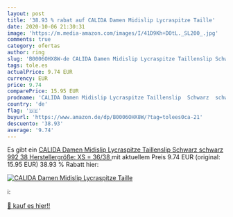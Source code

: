 ```yaml
---
layout: post
title: '38.93 % rabat auf CALIDA Damen Midislip Lycraspitze Taille'
date: 2020-10-06 21:30:31
image: 'https://m.media-amazon.com/images/I/41D9Kh+DOtL._SL200_.jpg'
comments: true
category: ofertas
author: ring
slug: 'B0006OHX8W-de CALIDA Damen Midislip Lycraspitze Taillenslip Schwarz...'
tags: tole.es
actualPrice: 9.74 EUR
currency: EUR
price: 9.74
comparePrice: 15.95 EUR
prodname: 'CALIDA Damen Midislip Lycraspitze Taillenslip  Schwarz  schwarz 992   38  Herstellergröße: XS = 36/38 '
country: 'de'
flag: '🇩🇪'
buyurl: 'https://www.amazon.de/dp/B0006OHX8W/?tag=tolees0ca-21'
descuento: '38.93'
average: '9.74'
---
```


Es gibt ein [CALIDA Damen Midislip Lycraspitze Taillenslip  Schwarz  schwarz 992   38  Herstellergröße: XS = 36/38 ](https://www.amazon.de/dp/B0006OHX8W/?tag=tolees0ca-21) mit aktuellem Preis 9.74 EUR (original: 15.95 EUR) 38.93 % Rabatt hier:

[![CALIDA Damen Midislip Lycraspitze Taille](https://m.media-amazon.com/images/I/41D9Kh+DOtL._SL200_.jpg)](https://www.amazon.de/dp/B0006OHX8W/?tag=tolees0ca-21)

ℹ️:


[🛒 kauf es hier!!](https://www.amazon.de/dp/B0006OHX8W/?tag=tolees0ca-21)
